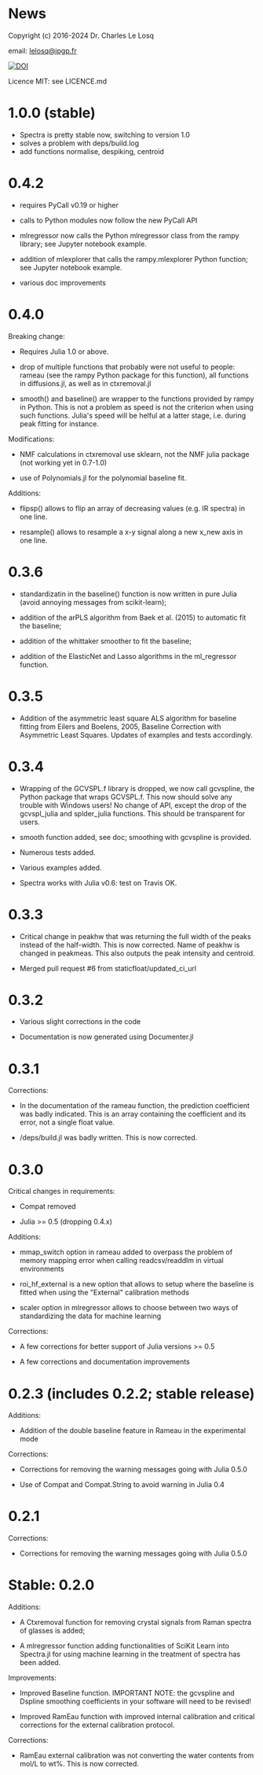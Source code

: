# News

Copyright (c) 2016-2024 Dr. Charles Le Losq

email: lelosq@ipgp.fr

[![DOI](https://zenodo.org/badge/doi/10.5281/zenodo.53940.svg)](http://dx.doi.org/10.5281/zenodo.53940)

Licence MIT: see LICENCE.md

# 1.0.0 (stable)

- Spectra is pretty stable now, switching to version 1.0
- solves a problem with deps/build.log
- add functions normalise, despiking, centroid

# 0.4.2

- requires PyCall v0.19 or higher

- calls to Python modules now follow the new PyCall API

- mlregressor now calls the Python mlregressor class from the rampy library; see Jupyter notebook example.

- addition of mlexplorer that calls the rampy.mlexplorer Python function; see Jupyter notebook example.

- various doc improvements

# 0.4.0

Breaking change:

- Requires Julia 1.0 or above.

- drop of multiple functions that probably were not useful to people: rameau (see the rampy Python package for this function), all functions in diffusions.jl, as well as in ctxremoval.jl

- smooth() and baseline() are wrapper to the functions provided by rampy in Python. This is not a problem as speed is not the criterion when using such functions. Julia's speed will be helful at a latter stage, i.e. during peak fitting for instance.

Modifications:

- NMF calculations in ctxremoval use sklearn, not the NMF julia package (not working yet in 0.7-1.0)

- use of Polynomials.jl for the polynomial baseline fit.

Additions:

- flipsp() allows to flip an array of decreasing values (e.g. IR spectra) in one line.

- resample() allows to resample a x-y signal along a new x_new axis in one line.

# 0.3.6

- standardizatin in the baseline() function is now written in pure Julia (avoid annoying messages from scikit-learn);

- addition of the arPLS algorithm from Baek et al. (2015) to automatic fit the baseline;

- addition of the whittaker smoother to fit the baseline;

- addition of the ElasticNet and Lasso algorithms in the ml_regressor function.

# 0.3.5

- Addition of the asymmetric least square ALS algorithm for baseline fitting from Eilers and Boelens, 2005, Baseline Correction with Asymmetric Least Squares. Updates of examples and tests accordingly.

# 0.3.4

- Wrapping of the GCVSPL.f library is dropped, we now call gcvspline, the Python package that wraps GCVSPL.f. This now should solve any trouble with Windows users! No change of API, except the drop of the gcvspl_julia and splder_julia functions. This should be transparent for users.

- smooth function added, see doc; smoothing with gcvspline is provided.

- Numerous tests added.

- Various examples added.

- Spectra works with Julia v0.6: test on Travis OK.

# 0.3.3


- Critical change in peakhw that was returning the full width of the peaks instead of the half-width. This is now corrected. Name of peakhw is changed in peakmeas. This also outputs the peak intensity and centroid.

- Merged pull request #6 from staticfloat/updated_ci_url

# 0.3.2

- Various slight corrections in the code

- Documentation is now generated using Documenter.jl

# 0.3.1

Corrections:

- In the documentation of the rameau function, the prediction coefficient was badly indicated. This is an array containing the coefficient and its error, not a single float value.

- /deps/build.jl was badly written. This is now corrected.

# 0.3.0

Critical changes in requirements:

- Compat removed

- Julia >= 0.5 (dropping 0.4.x)

Additions:

- mmap_switch option in rameau added to overpass the problem of memory mapping error when calling readcsv/readdlm in virtual environments

- roi_hf_external is a new option that allows to setup where the baseline is fitted when using the "External" calibration methods

- scaler option in mlregressor allows to choose between two ways of standardizing the data for machine learning

Corrections:

- A few corrections for better support of Julia versions >= 0.5

- A few corrections and documentation improvements

# 0.2.3 (includes 0.2.2; stable release)

Additions:

- Addition of the double baseline feature in Rameau in the experimental mode

Corrections:

- Corrections for removing the warning messages going with Julia 0.5.0

- Use of Compat and Compat.String to avoid warning in Julia 0.4


# 0.2.1

Corrections:

- Corrections for removing the warning messages going with Julia 0.5.0

# Stable: 0.2.0

Additions:

- A Ctxremoval function for removing crystal signals from Raman spectra of glasses is added;

- A mlregressor function adding functionalities of SciKit Learn into Spectra.jl for using machine learning in the treatment of spectra has been added.

Improvements:

- Improved Baseline function. IMPORTANT NOTE: the gcvspline and Dspline smoothing coefficients in your software will need to be revised!

- Improved RamEau function with improved internal calibration and critical corrections for the external calibration protocol.

Corrections:

- RamEau external calibration was not converting the water contents from mol/L to wt%. This is now corrected.
